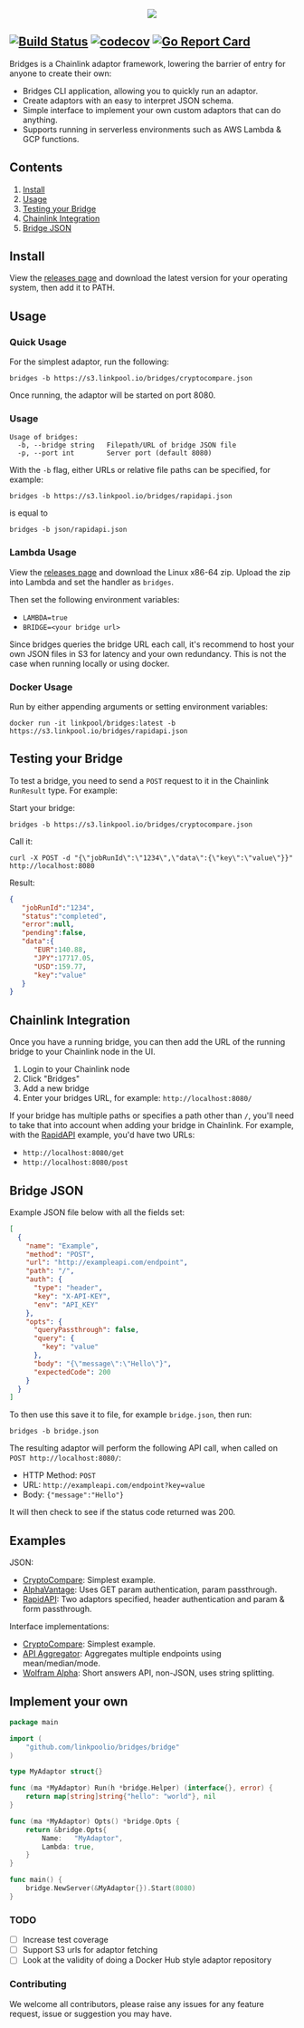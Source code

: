 <p align="center">
  <img src="https://s3.linkpool.io/images/bridgestype.png">
</p>

[![Build Status](https://travis-ci.org/linkpoolio/bridges.svg?branch=master)](https://travis-ci.org/linkpoolio/bridges)
[![codecov](https://codecov.io/gh/linkpoolio/bridges/branch/master/graph/badge.svg)](https://codecov.io/gh/linkpoolio/bridges)
[![Go Report Card](https://goreportcard.com/badge/github.com/linkpoolio/bridges)](https://goreportcard.com/report/github.com/linkpoolio/bridges)
-----------------------

Bridges is a Chainlink adaptor framework, lowering the barrier of entry for anyone to create their own:

- Bridges CLI application, allowing you to quickly run an adaptor.
- Create adaptors with an easy to interpret JSON schema.
- Simple interface to implement your own custom adaptors that can do anything.
- Supports running in serverless environments such as AWS Lambda & GCP functions.

## Contents
1. [Install](#install)
2. [Usage](#usage)
2. [Testing your Bridge](#testing-your-bridge)
3. [Chainlink Integration](#chainlink-integration)
4. [Bridge JSON](#bridge-json)

## Install

View the [releases page](https://github.com/linkpoolio/bridges/releases) and download the latest version for your
operating system, then add it to PATH.

## Usage

### Quick Usage

For the simplest adaptor, run the following:
```
bridges -b https://s3.linkpool.io/bridges/cryptocompare.json
```
Once running, the adaptor will be started on port 8080.

### Usage
```
Usage of bridges:
  -b, --bridge string   Filepath/URL of bridge JSON file
  -p, --port int        Server port (default 8080)
```

With the `-b` flag, either URLs or relative file paths can be specified, for example:
```
bridges -b https://s3.linkpool.io/bridges/rapidapi.json
```
is equal to
```
bridges -b json/rapidapi.json
```

### Lambda Usage

View the [releases page](https://github.com/linkpoolio/bridges/releases) and download the Linux x86-64 zip. Upload the zip 
into Lambda and set the handler as `bridges`.

Then set the following environment variables:

 - `LAMBDA=true`
 - `BRIDGE=<your bridge url>`
 
Since bridges queries the bridge URL each call, it's recommend to host your own JSON files in S3 for latency and 
your own redundancy. This is not the case when running locally or using docker.
 
### Docker Usage

Run by either appending arguments or setting environment variables:
```
docker run -it linkpool/bridges:latest -b https://s3.linkpool.io/bridges/rapidapi.json
```

## Testing your Bridge

To test a bridge, you need to send a `POST` request to it in the Chainlink `RunResult` type. For example:

Start your bridge:
```
bridges -b https://s3.linkpool.io/bridges/cryptocompare.json
```

Call it:
```
curl -X POST -d "{\"jobRunId\":\"1234\",\"data\":{\"key\":\"value\"}}" http://localhost:8080
```

Result:
```json
{
   "jobRunId":"1234",
   "status":"completed",
   "error":null,
   "pending":false,
   "data":{
      "EUR":140.88,
      "JPY":17717.05,
      "USD":159.77,
      "key":"value"
   }
}
```

## Chainlink Integration

Once you have a running bridge, you can then add the URL of the running bridge to your Chainlink node in the UI.

1. Login to your Chainlink node
2. Click "Bridges"
3. Add a new bridge
4. Enter your bridges URL, for example: `http://localhost:8080/`

If your bridge has multiple paths or specifies a path other than `/`, you'll need to take that into account when adding 
your bridge in Chainlink. For example, with the [RapidAPI](json/rapidapi.json) example, you'd have two URLs:

- `http://localhost:8080/get`
- `http://localhost:8080/post`

## Bridge JSON

Example JSON file below with all the fields set:
```json
[
  {
    "name": "Example",
    "method": "POST",
    "url": "http://exampleapi.com/endpoint",
    "path": "/",
    "auth": {
      "type": "header",
      "key": "X-API-KEY",
      "env": "API_KEY"
    },
    "opts": {
      "queryPassthrough": false,
      "query": {
        "key": "value"
      },
      "body": "{\"message\":\"Hello\"}",
      "expectedCode": 200
    }
  }
]
```

To then use this save it to file, for example `bridge.json`, then run:
```
bridges -b bridge.json
```

The resulting adaptor will perform the following API call, when called on `POST http://localhost:8080/`:

- HTTP Method: `POST`
- URL: `http://exampleapi.com/endpoint?key=value`
- Body: `{"message":"Hello"}`

It will then check to see if the status code returned was 200.

## Examples

JSON:

- [CryptoCompare](json/cryptocompare.json): Simplest example.
- [AlphaVantage](json/alphavantage.json): Uses GET param authentication, param passthrough.
- [RapidAPI](json/rapidapi.json): Two adaptors specified, header authentication and param & form passthrough.

Interface implementations:

- [CryptoCompare](examples/cryptocompare): Simplest example.
- [API Aggregator](examples/apiaggregator): Aggregates multiple endpoints using mean/median/mode. 
- [Wolfram Alpha](examples/wolframalpha): Short answers API, non-JSON, uses string splitting.

## Implement your own

```go
package main

import (
	"github.com/linkpoolio/bridges/bridge"
)

type MyAdaptor struct{}

func (ma *MyAdaptor) Run(h *bridge.Helper) (interface{}, error) {
	return map[string]string{"hello": "world"}, nil
}

func (ma *MyAdaptor) Opts() *bridge.Opts {
	return &bridge.Opts{
		Name:   "MyAdaptor",
		Lambda: true,
	}
}

func main() {
	bridge.NewServer(&MyAdaptor{}).Start(8080)
}
```

### TODO

- [ ] Increase test coverage
- [ ] Support S3 urls for adaptor fetching
- [ ] Look at the validity of doing a Docker Hub style adaptor repository

### Contributing

We welcome all contributors, please raise any issues for any feature request, issue or suggestion you may have.